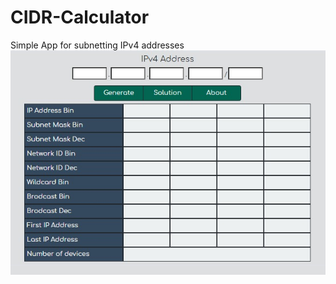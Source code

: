 # CIDR-Calculator
Simple App for subnetting IPv4 addresses  
![alt text](https://github.com/mmh4all/CIDR-Calculator/blob/main/Webaufnahme_4-10-2021_15931_172.16.201.131.jpeg?raw=true)
